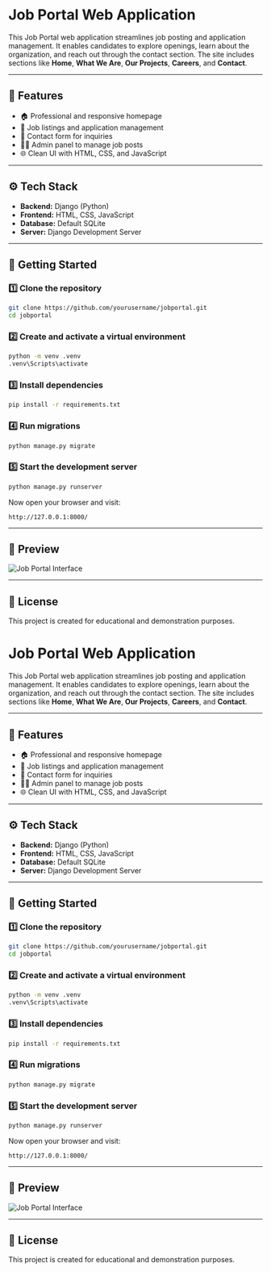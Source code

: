 # Job Portal Web Application

This Job Portal web application streamlines job posting and application management. It enables candidates to explore openings, learn about the organization, and reach out through the contact section. The site includes sections like **Home**, **What We Are**, **Our Projects**, **Careers**, and **Contact**.

---

## 🧩 Features

- 🏠 Professional and responsive homepage  
- 💼 Job listings and application management  
- 📩 Contact form for inquiries  
- 🧑‍💻 Admin panel to manage job posts  
- 🌐 Clean UI with HTML, CSS, and JavaScript  

---

## ⚙️ Tech Stack

- **Backend:** Django (Python)  
- **Frontend:** HTML, CSS, JavaScript  
- **Database:** Default SQLite  
- **Server:** Django Development Server  

---

## 🚀 Getting Started

### 1️⃣ Clone the repository
```bash
git clone https://github.com/yourusername/jobportal.git
cd jobportal
```

### 2️⃣ Create and activate a virtual environment
```bash
python -m venv .venv
.venv\Scripts\activate
```

### 3️⃣ Install dependencies
```bash
pip install -r requirements.txt
```

### 4️⃣ Run migrations
```bash
python manage.py migrate
```

### 5️⃣ Start the development server
```bash
python manage.py runserver
```

Now open your browser and visit:
```
http://127.0.0.1:8000/
```

---

## 📸 Preview
![Job Portal Interface](./screenshot.png)

---

## 📜 License
This project is created for educational and demonstration purposes.
# Job Portal Web Application

This Job Portal web application streamlines job posting and application management. It enables candidates to explore openings, learn about the organization, and reach out through the contact section. The site includes sections like **Home**, **What We Are**, **Our Projects**, **Careers**, and **Contact**.

---

## 🧩 Features

- 🏠 Professional and responsive homepage  
- 💼 Job listings and application management  
- 📩 Contact form for inquiries  
- 🧑‍💻 Admin panel to manage job posts  
- 🌐 Clean UI with HTML, CSS, and JavaScript  

---

## ⚙️ Tech Stack

- **Backend:** Django (Python)  
- **Frontend:** HTML, CSS, JavaScript  
- **Database:** Default SQLite  
- **Server:** Django Development Server  

---

## 🚀 Getting Started

### 1️⃣ Clone the repository
```bash
git clone https://github.com/yourusername/jobportal.git
cd jobportal
```

### 2️⃣ Create and activate a virtual environment
```bash
python -m venv .venv
.venv\Scripts\activate
```

### 3️⃣ Install dependencies
```bash
pip install -r requirements.txt
```

### 4️⃣ Run migrations
```bash
python manage.py migrate
```

### 5️⃣ Start the development server
```bash
python manage.py runserver
```

Now open your browser and visit:
```
http://127.0.0.1:8000/
```

---

## 📸 Preview
![Job Portal Interface](./screenshot.png)

---

## 📜 License
This project is created for educational and demonstration purposes.
